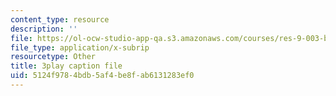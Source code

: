 ```yaml
---
content_type: resource
description: ''
file: https://ol-ocw-studio-app-qa.s3.amazonaws.com/courses/res-9-003-brains-minds-and-machines-summer-course-summer-2015/5124f9784bdb5af4be8fab6131283ef0_rUqqquitfMQ.vtt
file_type: application/x-subrip
resourcetype: Other
title: 3play caption file
uid: 5124f978-4bdb-5af4-be8f-ab6131283ef0
---
```

